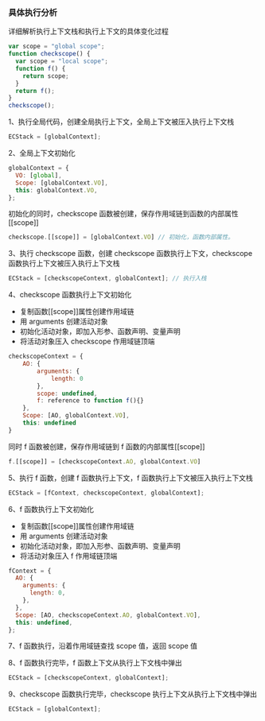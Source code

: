### 具体执行分析

详细解析执行上下文栈和执行上下文的具体变化过程

```js
var scope = "global scope";
function checkscope() {
  var scope = "local scope";
  function f() {
    return scope;
  }
  return f();
}
checkscope();
```

1、执行全局代码，创建全局执行上下文，全局上下文被压入执行上下文栈

```js
ECStack = [globalContext];
```

2、全局上下文初始化

```js
globalContext = {
  VO: [global],
  Scope: [globalContext.VO],
  this: globalContext.VO,
};
```

初始化的同时，checkscope 函数被创建，保存作用域链到函数的内部属性[[scope]]

```js
checkscope.[[scope]] = [globalContext.VO] // 初始化，函数内部属性。
```

3、执行 checkscope 函数，创建 checkscope 函数执行上下文，checkscope 函数执行上下文被压入执行上下文栈

```js
ECStack = [checkscopeContext, globalContext]; // 执行入栈
```

4、checkscope 函数执行上下文初始化

- 复制函数[[scope]]属性创建作用域链
- 用 arguments 创建活动对象
- 初始化活动对象，即加入形参、函数声明、变量声明
- 将活动对象压入 checkscope 作用域链顶端

```js
checkscopeContext = {
    AO: {
        arguments: {
            length: 0
        },
        scope: undefined,
        f: reference to function f(){}
    },
    Scope: [AO, globalContext.VO],
    this: undefined
}
```

同时 f 函数被创建，保存作用域链到 f 函数的内部属性[[scope]]

```js
f.[[scope]] = [checkscopeContext.AO, globalContext.VO]
```

5、执行 f 函数，创建 f 函数执行上下文，f 函数执行上下文被压入执行上下文栈

```js
ECStack = [fContext, checkscopeContext, globalContext];
```

6、f 函数执行上下文初始化

- 复制函数[[scope]]属性创建作用域链
- 用 arguments 创建活动对象
- 初始化活动对象，即加入形参、函数声明、变量声明
- 将活动对象压入 f 作用域链顶端

```js
fContext = {
  AO: {
    arguments: {
      length: 0,
    },
  },
  Scope: [AO, checkscopeContext.AO, globalContext.VO],
  this: undefined,
};
```

7、f 函数执行，沿着作用域链查找 scope 值，返回 scope 值

8、f 函数执行完毕，f 函数上下文从执行上下文栈中弹出

```js
ECStack = [checkscopeContext, globalContext];
```

9、checkscope 函数执行完毕，checkscope 执行上下文从执行上下文栈中弹出

```js
ECStack = [globalContext];
```
